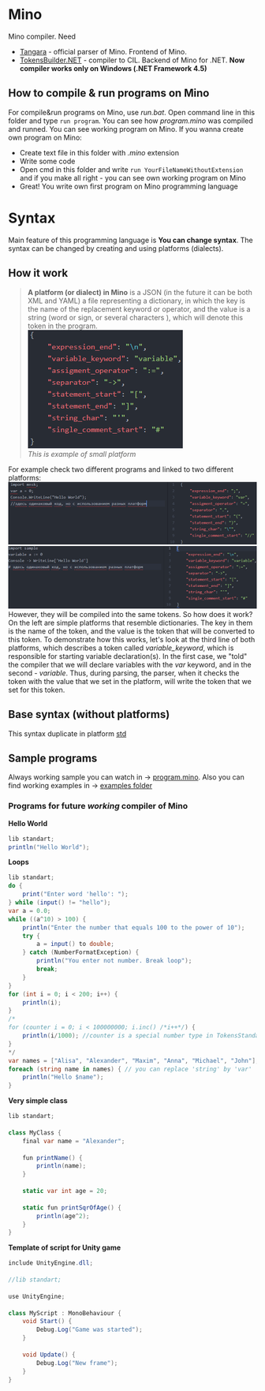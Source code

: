 # Mino
 Mino compiler. Need
 * [Tangara](https://github.com/mino-lang/Tangara) - official parser of Mino. Frontend of Mino.
 * [TokensBuilder.NET](https://github.com/mino-lang/TokensBuilder.NET) - compiler to CIL. Backend of Mino for .NET.
 **Now compiler works only on Windows (.NET Framework 4.5)**
## How to compile & run programs on Mino
For compile&run programs on Mino, use *run.bat*. Open command line in this folder and type `run program`. You can see how *program.mino* was compiled and runned. You can see working program on Mino. If you wanna create own program on Mino:
 * Create text file in this folder with *.mino* extension
 * Write some code
 * Open cmd in this folder and write `run YourFileNameWithoutExtension` and if you make all right - you can see own working program on Mino
 * Great! You write own first program on Mino programming language
# Syntax
Main feature of this programming language is **You can change syntax**. The syntax can be changed by creating and using platforms (dialects).
## How it work
> **A platform (or dialect) in Mino** is a JSON (in the future it can be both XML and YAML) a file representing a dictionary, in which the key is the name of the replacement keyword or operator, and the value is a string (word or sign, or several characters ), which will denote this token in the program.  
![platform-example](res/platform_example.png)  
*This is example of small platform*

For example check two different programs and linked to two different platforms:
![platform-code1](res/platform_code1.png)
![platform-code2](res/platform_code2.png)  
However, they will be compiled into the same tokens. So how does it work? On the left are simple platforms that resemble dictionaries. The key in them is the name of the token, and the value is the token that will be converted to this token. To demonstrate how this works, let's look at the third line of both platforms, which describes a token called *variable_keyword*, which is responsible for starting variable declaration(s). In the first case, we "told" the compiler that we will declare variables with the *var* keyword, and in the second - *variable*. Thus, during parsing, the parser, when it checks the token with the value that we set in the platform, will write the token that we set for this token.
## Base syntax (without platforms)
This syntax duplicate in platform [std](https://github.com/mino-lang/Mino/blob/master/platforms/std.json)
## Sample programs
Always working sample you can watch in -> [program.mino](https://github.com/mino-lang/Mino/blob/master/program.mino).
Also you can find working examples in -> [examples folder](https://github.com/mino-lang/Mino/tree/master/examples)
### Programs for future *working* compiler of Mino
**Hello World**
```cs
lib standart;
println("Hello World");
```
**Loops**
```cs
lib standart;
do {
    print("Enter word 'hello': ");
} while (input() != "hello");
var a = 0.0;
while ((a^10) > 100) {
    println("Enter the number that equals 100 to the power of 10");
    try {
        a = input() to double;
    } catch (NumberFormatException) {
        println("You enter not number. Break loop");
        break;
    }
}
for (int i = 0; i < 200; i++) {
    println(i);
}
/*
for (counter i = 0; i < 100000000; i.inc() /*i++*/) {
    println(i/1000); //counter is a special number type in TokensStandart library which optimize use of memory
}
*/
var names = ["Alisa", "Alexander", "Maxim", "Anna", "Michael", "John"];
foreach (string name in names) { // you can replace 'string' by 'var'
    println("Hello $name");
}
```

**Very simple class**
```cs
lib standart;

class MyClass {
    final var name = "Alexander";

    fun printName() {
        println(name);
    }

    static var int age = 20;

    static fun printSqrOfAge() {
        println(age^2);
    }
}
```

**Template of script for Unity game**
```cs
include UnityEngine.dll;

//lib standart;

use UnityEngine;

class MyScript : MonoBehaviour {
    void Start() {
        Debug.Log("Game was started");
    }

    void Update() {
        Debug.Log("New frame");
    }
}
```
